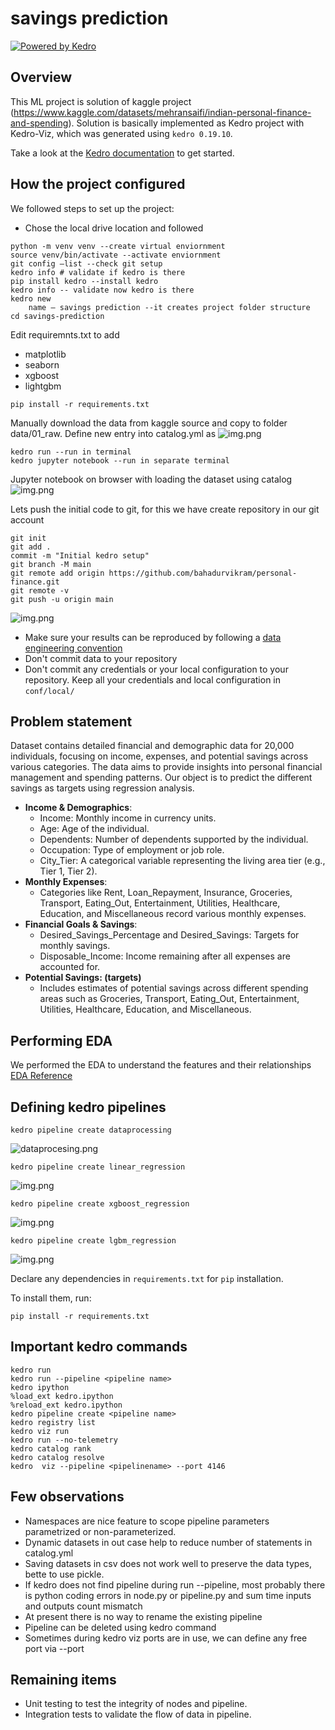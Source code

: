 # savings prediction

[![Powered by Kedro](https://img.shields.io/badge/powered_by-kedro-ffc900?logo=kedro)](https://kedro.org)

## Overview
This ML project is solution of kaggle project (https://www.kaggle.com/datasets/mehransaifi/indian-personal-finance-and-spending).
Solution is basically implemented as Kedro project with Kedro-Viz, which was generated using `kedro 0.19.10`.

Take a look at the [Kedro documentation](https://docs.kedro.org) to get started.

## How the project configured

We followed steps to set up the project:

* Chose the local drive location and followed
```commandline
python -m venv venv --create virtual enviornment
source venv/bin/activate --activate enviornment
git config –list --check git setup
kedro info # validate if kedro is there
pip install kedro --install kedro
kedro info -- validate now kedro is there
kedro new
	name – savings prediction --it creates project folder structure
cd savings-prediction
```

Edit requiremnts.txt to add
* matplotlib
* seaborn
* xgboost
* lightgbm
```commandline
pip install -r requirements.txt

```

Manually download the data from kaggle source and copy to folder data/01_raw.
Define new entry into catalog.yml as
![img.png](img/catalog.png)

```commandline
kedro run --run in terminal
kedro jupyter notebook --run in separate terminal
```
Jupyter notebook on browser with loading the dataset using catalog
![img.png](img/jupyter.png)

Lets push the initial code to git, for this we have create repository in our git account
```commandline
git init
git add .
commit -m "Initial kedro setup"
git branch -M main
git remote add origin https://github.com/bahadurvikram/personal-finance.git
git remote -v
git push -u origin main

```
![img.png](img/github.png)
* Make sure your results can be reproduced by following a [data engineering convention](https://docs.kedro.org/en/stable/faq/faq.html#what-is-data-engineering-convention)
* Don't commit data to your repository
* Don't commit any credentials or your local configuration to your repository. Keep all your credentials and local configuration in `conf/local/`

## Problem statement
Dataset contains detailed financial and demographic data for 20,000 individuals, focusing on income, expenses, and potential savings across various categories. The data aims to provide insights into personal financial management and spending patterns.
Our object is to predict the different savings as targets using regression analysis.
* **Income & Demographics**:
  * Income: Monthly income in currency units.
  * Age: Age of the individual.
  * Dependents: Number of dependents supported by the individual.
  * Occupation: Type of employment or job role.
  * City_Tier: A categorical variable representing the living area tier (e.g., Tier 1, Tier 2).
* **Monthly Expenses**:
  * Categories like Rent, Loan_Repayment, Insurance, Groceries, Transport, Eating_Out, Entertainment, Utilities, Healthcare, Education, and Miscellaneous record various monthly expenses.
* **Financial Goals & Savings**:
  * Desired_Savings_Percentage and Desired_Savings: Targets for monthly savings.
  * Disposable_Income: Income remaining after all expenses are accounted for.
* **Potential Savings: (targets)**
  * Includes estimates of potential savings across different spending areas such as Groceries, Transport, Eating_Out, Entertainment, Utilities, Healthcare, Education, and Miscellaneous.


## Performing EDA
We performed the EDA to understand the features and their relationships
[EDA Reference](https://github.com/bahadurvikram/personal-finance/blob/main/notebooks/EDA.ipynb)

## Defining kedro pipelines
```commandline
kedro pipeline create dataprocessing
```
![dataprocesing.png](img/dataprocesing.png)

```commandline
kedro pipeline create linear_regression
```
![img.png](img/linear_regression.png)

```commandline
kedro pipeline create xgboost_regression
```
![img.png](img/xgboost_regression.png)

```commandline
kedro pipeline create lgbm_regression
```
![img.png](img/lgbm_regression.png)

Declare any dependencies in `requirements.txt` for `pip` installation.

To install them, run:

```
pip install -r requirements.txt
```

## Important kedro commands
```commandline
kedro run
kedro run --pipeline <pipeline name>
kedro ipython
%load_ext kedro.ipython
%reload_ext kedro.ipython
kedro pipeline create <pipeline name>
kedro registry list
kedro viz run
kedro run --no-telemetry
kedro catalog rank
kedro catalog resolve
kedro  viz --pipeline <pipelinename> --port 4146
```
## Few observations
* Namespaces are nice feature to scope pipeline parameters parametrized or non-parameterized.
* Dynamic datasets in out case help to reduce number of statements in catalog.yml
* Saving datasets in csv does not work well to preserve the data types, bette to use pickle.
* If kedro does not find pipeline during run --pipeline, most probably there is python coding errors in node.py or pipeline.py and sum time inputs and outputs count mismatch
* At present there is no way to rename the existing pipeline
* Pipeline can be deleted using kedro command
* Sometimes during kedro viz ports are in use, we can define any free port via --port <portnumber>

## Remaining items
* Unit testing to test the integrity of nodes and pipeline.
* Integration tests to validate the flow of data in pipeline.
